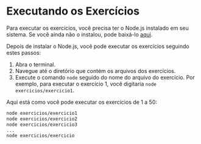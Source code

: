 # Executando os Exercícios

Para executar os exercícios, você precisa ter o Node.js instalado em seu sistema. Se você ainda não o instalou, pode baixá-lo [aqui](https://nodejs.org/).

Depois de instalar o Node.js, você pode executar os exercícios seguindo estes passos:

1. Abra o terminal.
2. Navegue até o diretório que contém os arquivos dos exercícios.
3. Execute o comando `node` seguido do nome do arquivo do exercício. Por exemplo, para executar o exercício 1, você digitaria `node exercicios/exercicio1`.

Aqui está como você pode executar os exercícios de 1 a 50:

```bash
node exercicios/exercicio1
node exercicios/exercicio2
node exercicios/exercicio3
...
node exercicios/exercicio
```
